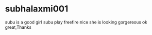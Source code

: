 # subhalaxmi001
subu is a good girl
subu play freefire nice 
she is looking gorgereous
ok great,Thanks

